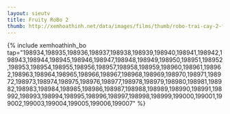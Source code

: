 ```yaml
---
layout: sieutv
title: Fruity RoBo 2
thumb: http://xemhoathinh.net/data/images/films/thumb/robo-trai-cay-2-fruity-robo-2-2010.jpg
---
```

{% include xemhoathinh_bo tap="198934,198935,198936,198937,198938,198939,198940,198941,198942,198943,198944,198945,198946,198947,198948,198949,198950,198951,198952,198953,198954,198955,198956,198957,198958,198959,198960,198961,198962,198963,198964,198965,198966,198967,198968,198969,198970,198971,198972,198973,198974,198975,198976,198977,198978,198979,198980,198981,198982,198983,198984,198985,198986,198987,198988,198989,198990,198991,198992,198993,198994,198995,198996,198997,198998,198999,199000,199001,199002,199003,199004,199005,199006,199007" %} 
